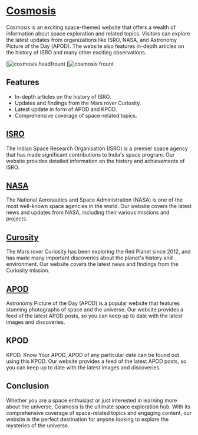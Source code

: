 # [Cosmosis](https://cosmosis.vercel.app/)
Cosmosis is an exciting space-themed website that offers a wealth of information about space exploration and related topics. Visitors can explore the latest updates from organizations like ISRO, NASA, and Astronomy Picture of the Day (APOD). The website also features in-depth articles on the history of ISRO and many other exciting observations.

[![cosmosis headfrount](https://firebasestorage.googleapis.com/v0/b/cosmosis-ff4d9.appspot.com/o/ReadMe%20Pictures%2FCosmosis%20_%20Void%20-%20Google%20Chrome%2027.2.23%2001_36_46.png?alt=media&token=67ae21a2-cee9-4944-8720-0edc5eb1ac10)
[![cosmosis frount](https://firebasestorage.googleapis.com/v0/b/cosmosis-ff4d9.appspot.com/o/ReadMe%20Pictures%2FCosmosis%20_%20Void%20%E2%80%94%20Firefox%20Developer%20Edition%2027.2.23%2001_09_51.png?alt=media&token=dbdb8163-b514-4320-a779-87fd63e5d8df)

## Features
- In-depth articles on the history of ISRO.
- Updates and findings from the Mars rover Curiosity.
- Latest update in form of APOD and KPOD. 
- Comprehensive coverage of space-related topics.


## [ISRO](https://www.isro.gov.in/)
The Indian Space Research Organisation (ISRO) is a premier space agency that has made significant contributions to India's space program. Our website provides detailed information on the history and achievements of ISRO.


## [NASA](https://www.nasa.gov/)
The National Aeronautics and Space Administration (NASA) is one of the most well-known space agencies in the world. Our website covers the latest news and updates from NASA, including their various missions and projects.


## [Curosity](https://en.wikipedia.org/wiki/Curiosity)
The Mars rover Curiosity has been exploring the Red Planet since 2012, and has made many important discoveries about the planet's history and environment. Our website covers the latest news and findings from the Curiosity mission.


## [APOD](https://en.wikipedia.org/wiki/Astronomy_Picture_of_the_Day)
Astronomy Picture of the Day (APOD) is a popular website that features stunning photographs of space and the universe. Our website provides a feed of the latest APOD posts, so you can keep up to date with the latest images and discoveries.


## KPOD
KPOD. Know Your APOD, APOD of any particular date can be found out using this KPOD. Our website provides a feed of the latest APOD posts, so you can keep up to date with the latest images and discoveries.


## Conclusion
Whether you are a space enthusiast or just interested in learning more about the universe, Cosmosis is the ultimate space exploration hub. With its comprehensive coverage of space-related topics and engaging content, our website is the perfect destination for anyone looking to explore the mysteries of the universe.

